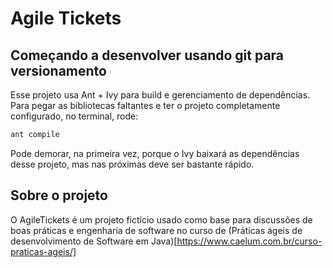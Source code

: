 Agile Tickets
=============

Começando a desenvolver usando git para versionamento
-----------------------

Esse projeto usa Ant + Ivy para build e gerenciamento de dependências. Para pegar as bibliotecas faltantes e ter o projeto completamente configurado, no terminal, rode:

``` bash
ant compile
```

Pode demorar, na primeira vez, porque o Ivy baixará as dependências desse projeto, mas nas próximas deve ser bastante rápido.

Sobre o projeto
---------------

O AgileTickets é um projeto fictício usado como base para discussões de boas práticas e engenharia de software no curso de (Práticas ágeis de desenvolvimento de Software em Java)[https://www.caelum.com.br/curso-praticas-ageis/]
